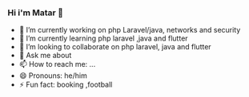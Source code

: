 ### Hi i'm Matar 👋

- 🔭 I’m currently working on php  Laravel/java, networks and security
- 🌱 I’m currently learning php laravel ,java and flutter
- 👯 I’m looking to collaborate on php laravel, java and flutter
- 💬 Ask me about 
- 📫 How to reach me: ...
- 😄 Pronouns: he/him
- ⚡ Fun fact: booking ,football
 

 
